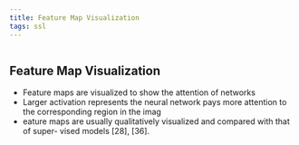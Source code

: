 ```yaml
---
title: Feature Map Visualization
tags: ssl
---
```

```toc
```
## Feature Map Visualization
- Feature maps are visualized to show the attention of networks 
- Larger activation represents the neural network pays more attention to the corresponding region in the imag 
- eature maps are usually qualitatively visualized and compared with that of super- vised models [28], [36].




